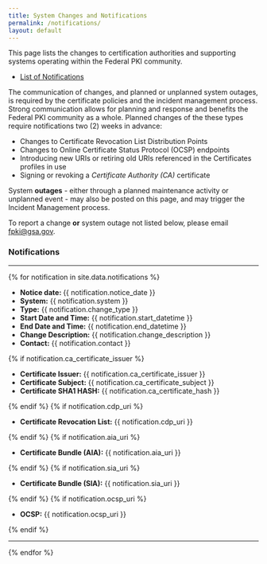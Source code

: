 ```yaml
---
title: System Changes and Notifications
permalink: /notifications/
layout: default
---
```

This page lists the changes to certification authorities and supporting systems operating within the Federal PKI community.  

- [List of Notifications](#notifications)

The communication of changes, and planned or unplanned system outages, is required by the certificate policies and the incident management process.  Strong communication allows for planning and response and benefits the Federal PKI community as a whole.  Planned changes of the these types require notifications two (2) weeks in advance:

- Changes to Certificate Revocation List Distribution Points
- Changes to Online Certificate Status Protocol (OCSP) endpoints
- Introducing new URIs or retiring old URIs referenced in the Certificates profiles in use
- Signing or revoking a _Certificate Authority (CA)_ certificate

System **outages** - either through a planned maintenance activity or unplanned event - may also be posted on this page, and may trigger the Incident Management process.    

To report a change **or** system outage not listed below, please email fpki@gsa.gov.

### Notifications
<!-- This block loops through the notifications yml file under the data directory. -->

<div class="usa-width-one-whole">
<hr>
{% for notification in site.data.notifications %}
  <ul class="usa-unstyled-list">
    <li><strong>Notice date: </strong> {{ notification.notice_date }}</li>
    <li><strong>System:</strong> {{ notification.system }}</li>
    <li><strong>Type:</strong> {{ notification.change_type }}</li>
    <li><strong>Start Date and Time:</strong> {{ notification.start_datetime }}</li>
    <li><strong>End Date and Time:</strong> {{ notification.end_datetime }}</li>
    <li><strong>Change Description:</strong> {{ notification.change_description }}</li>
    <li><strong>Contact:</strong> {{ notification.contact }}</li>
  </ul>  
    {% if notification.ca_certificate_issuer %}
      <ul class="usa-unstyled-list">
        <li><strong>Certificate Issuer:</strong> {{ notification.ca_certificate_issuer }}</li>
        <li><strong>Certificate Subject:</strong> {{ notification.ca_certificate_subject }}</li>
        <li><strong>Certificate SHA1 HASH:</strong> {{ notification.ca_certificate_hash }}</li>  
      </ul>
    {% endif %}
    {% if notification.cdp_uri %}
      <ul class="usa-unstyled-list">
        <li><strong>Certificate Revocation List:</strong> {{ notification.cdp_uri }}</li>
      </ul>
    {% endif %}
    {% if notification.aia_uri %}
      <ul class="usa-unstyled-list">
        <li><strong>Certificate Bundle (AIA):</strong> {{ notification.aia_uri }}</li>
      </ul>
    {% endif %}
    {% if notification.sia_uri %}
      <ul class="usa-unstyled-list">
        <li><strong>Certificate Bundle (SIA):</strong> {{ notification.sia_uri }}</li>
      </ul>
    {% endif %}
    {% if notification.ocsp_uri %}
      <ul class="usa-unstyled-list">
        <li><strong>OCSP:</strong> {{ notification.ocsp_uri }}</li>
      </ul>
    {% endif %}
  <hr>
{% endfor %}
</div>
